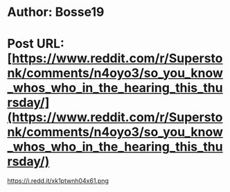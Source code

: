 # Author: Bosse19
# Post URL: [https://www.reddit.com/r/Superstonk/comments/n4oyo3/so_you_know_whos_who_in_the_hearing_this_thursday/](https://www.reddit.com/r/Superstonk/comments/n4oyo3/so_you_know_whos_who_in_the_hearing_this_thursday/)


https://i.redd.it/xk1ptwnh04x61.png